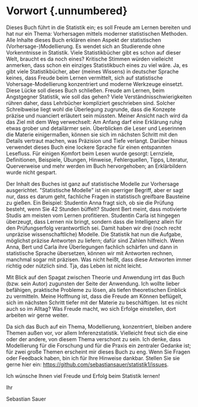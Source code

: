 # Vorwort {.unnumbered}







Dieses Buch führt in die Statistik ein; es soll Freude am Lernen bereiten und hat nur ein Thema: Vorhersagen mittels moderner statistischen Methoden. 
Alle Inhalte dieses Buch erklären einen Aspekt der statistischen (Vorhersage-)Modellierung.
Es wendet sich an Studierende ohne Vorkenntnisse in Statistik. 
Viele Statistikbücher gibt es schon auf dieser Welt, braucht es da noch eines? 
Kritische Stimmen würden vielleicht anmerken, 
dass schon ein einziges Statistikbuch eines zu viel wäre. 
Ja, es gibt viele Statistikbücher, aber (meines Wissens)  in deutscher Sprache keines, dass Freude beim Lernen vermittelt, sich auf statistische Vohersage-Modellierung konzentriert und moderne Werkzeuge einsetzt. 
Diese Lücke soll dieses Buch schließen.
Freude am Lernen, beim Angstgegner Statistik, wie soll das gehen? 
Viele Verständnisschwierigkeiten rühren daher, 
dass Lehrbücher kompliziert geschrieben sind. 
Solcher Schreibweise liegt wohl die
Überlegung zugrunde, dass die Konzepte präzise und nuanciert erläutert sein müssten. 
Meiner Ansicht nach wird da das Ziel mit dem Weg verwechselt: 
Am Anfang darf eine Erklärung ruhig etwas grober und detailärmer sein.
Überblicken die Leser und Leserinnen die Materie einigermaßen, 
können sie sich im nächsten Schritt mit den Details vertraut machen, was Präzision und Tiefe verlangt. 
Darüber hinaus verwendet dieses Buch eine lockere Sprache für einen entspannten Lesefluss. 
Für einigen Komfort beim Lesen wurde gesorgt: 
Lernziele, Definitionen, Beispiele, Übungen, Hinweise, Fehlerquellen, Tipps, Literatur, Querverweise und mehr werden im Buch hervorgehoben;
an Erklärbildern wurde nicht gespart. 

Der Inhalt des Buches ist ganz auf statistische Modelle zur Vorhersage ausgerichtet.
"Statistische Modelle" ist ein sperriger Begriff, aber er sagt nur, dass es darum geht, 
fachliche Fragen in statistisch greifbare Bausteine zu gießen. 
Ein Beispiel: Studentin Anna fragt sich, ob sie die Prüfung besteht, wenn Sie 42 Stunden büffelt?
Student Bert meint, dass motivierte Studis am meisten vom Lernen profitieren. 
Studentin Carla ist hingegen überzeugt, dass Lernen nix bringt, sondern dass die Intelligenz allein für den Prüfungserfolg verantwortlich sei.
Damit haben wir drei (noch recht unpräzise wissenschaftliche) Modelle. 
Die Statistik hat nun die Aufgabe, möglichst präzise Antworten zu liefern; dafür sind Zahlen hilfreich. 
Wenn Anna, Bert und Carla ihre Überlegungen fachlich schärfen und dann in statistische Sprache übersetzen, 
können wir mit Antworten rechnen, manchmal sogar mit präzisen. 
Was nicht heißt, dass diese Antworten immer richtig oder nützlich sind. 
Tja, das Leben ist nicht leicht. 

Mit Blick auf den Spagat zwischen Theorie und Anwendung irrt das Buch (bzw. sein Autor) zugunsten der Seite der Anwendung. 
Ich wollte lieber befähigen, praktische Probleme zu lösen, als tiefen theoretischen Einblick zu vermitteln. 
Meine Hoffnung ist, dass die Freude am Können beflügelt, 
sich im nächsten Schritt tiefer mit der Materie zu beschäftigen. 
Ist es nicht auch so im Alltag? Was Freude macht, 
wo sich Erfolge einstellen, dort arbeiten wir gerne weiter.

Da sich das Buch auf ein Thema, Modellierung, konzentriert, bleiben andere Themen außen vor, vor allem Inferenzstatistik. 
Vielleicht freut sich die eine oder der andere, von diesem Thema verschont zu sein. 
Ich denke, dass Modellierung für die Forschung und für die Praxis ein zentraler Gedanke ist; für zwei große Themen erscheint mir dieses Buch zu eng. 
Wenn Sie Fragen oder Feedback haben, bin ich für Ihre Hinweise dankbar. Stellen Sie sie gerne hier ein: <https://github.com/sebastiansauer/statistik1/issues>.

Ich wünsche Ihnen viel Freude und Erfolg beim Statistik lernen!


Ihr

Sebastian Sauer




